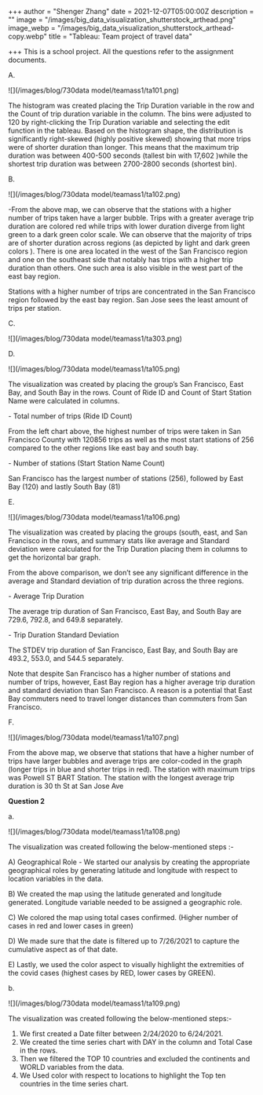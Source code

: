 +++
author = "Shenger Zhang"
date = 2021-12-07T05:00:00Z
description = ""
image = "/images/big_data_visualization_shutterstock_arthead.png"
image_webp = "/images/big_data_visualization_shutterstock_arthead-copy.webp"
title = "Tableau: Team project of travel data"

+++
This is a school project. All the questions refer to the assignment documents.

A.

![](/images/blog/730data model/teamass1/ta101.png)

The histogram was created placing the Trip Duration variable in the row and the Count of trip duration variable in the column. The bins were adjusted to 120 by right-clicking the Trip Duration variable and selecting the edit function in the tableau. Based on the histogram shape, the distribution is significantly right-skewed (highly positive skewed) showing that more trips were of shorter duration than longer. This means that the maximum trip duration was between 400-500 seconds (tallest bin with 17,602 )while the shortest trip duration was between 2700-2800 seconds (shortest bin).

B.

![](/images/blog/730data model/teamass1/ta102.png)

\-From the above map, we can observe that the stations with a higher number of trips taken have a larger bubble. Trips with a greater average trip duration are colored red while trips with lower duration diverge from light green to a dark green color scale. We can observe that the majority of trips are of shorter duration across regions (as depicted by light and dark green colors ). There is one area located in the west of the San Francisco region and one on the southeast side that notably has trips with a higher trip duration than others. One such area is also visible in the west part of the east bay region.

Stations with a higher number of trips are concentrated in the San Francisco region followed by the east bay region. San Jose sees the least amount of trips per station.

C.

![](/images/blog/730data model/teamass1/ta303.png)

D.

![](/images/blog/730data model/teamass1/ta105.png)

The visualization was created by placing the group’s San Francisco, East Bay, and South Bay in the rows. Count of Ride ID and Count of Start Station Name were calculated in columns.

\- Total number of trips (Ride ID Count)

From the left chart above, the highest number of trips were taken in San Francisco County with 120856 trips as well as the most start stations of 256 compared to the other regions like east bay and south bay.

\- Number of stations (Start Station Name Count)

San Francisco has the largest number of stations (256), followed by East Bay (120) and lastly South Bay (81)

E.

![](/images/blog/730data model/teamass1/ta106.png)

The visualization was created by placing the groups (south, east, and San Francisco in the rows, and summary stats like average and Standard deviation were calculated for the Trip Duration placing them in columns to get the horizontal bar graph.

From the above comparison, we don’t see any significant difference in the average and Standard deviation of trip duration across the three regions.

\- Average Trip Duration

The average trip duration of San Francisco, East Bay, and South Bay are 729.6, 792.8, and 649.8 separately.

\- Trip Duration Standard Deviation

The STDEV trip duration of San Francisco, East Bay, and South Bay are 493.2, 553.0, and 544.5 separately.

Note that despite San Francisco has a higher number of stations and number of trips, however, East Bay region has a higher average trip duration and standard deviation than San Francisco. A reason is a potential that East Bay commuters need to travel longer distances than commuters from San Francisco.

F.

![](/images/blog/730data model/teamass1/ta107.png)

From the above map, we observe that stations that have a higher number of trips have larger bubbles and average trips are color-coded in the graph (longer trips in blue and shorter trips in red). The station with maximum trips was Powell ST BART Station. The station with the longest average trip duration is 30 th St at San Jose Ave

**Question 2**

a.

![](/images/blog/730data model/teamass1/ta108.png)

The visualization was created following the below-mentioned steps :-

A) Geographical Role - We started our analysis by creating the appropriate geographical roles by generating latitude and longitude with respect to location variables in the data.

B) We created the map using the latitude generated and longitude generated. Longitude variable needed to be assigned a geographic role.

C) We colored the map using total cases confirmed. (Higher number of cases in red and lower cases in green)

D) We made sure that the date is filtered up to 7/26/2021 to capture the cumulative aspect as of that date.

E) Lastly, we used the color aspect to visually highlight the extremities of the covid cases (highest cases by RED, lower cases by GREEN).

b.

![](/images/blog/730data model/teamass1/ta109.png)

The visualization was created following the below-mentioned steps:-

1. We first created a Date filter between 2/24/2020 to 6/24/2021.
2. We created the time series chart with DAY in the column and Total Case in the rows.
3. Then we filtered the TOP 10 countries and excluded the continents and WORLD variables from the data.
4. We Used color with respect to locations to highlight the Top ten countries in the time series chart.